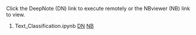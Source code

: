Click the DeepNote (DN) link to execute remotely or the NBviewer (NB) link to view.<br>
1. Text_Classification.ipynb [DN](https://beta.deepnote.org/launch?template=data-science&url=https%3A%2F%2Fgithub.com%2Falessandro-giusti%2Fteaching-notebooks%2Fblob%2Fmaster%2Frobotics%2F01%2520transforms2d.ipynb)
[NB](https://nbviewer.jupyter.org/github/papero2/Alessandro-s-teaching-notebooks/blob/master/underfitting_overfitting.ipynb)
